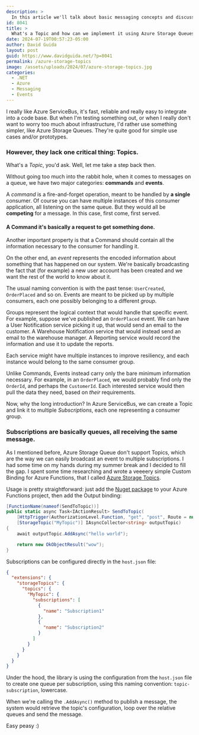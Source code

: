```yaml
---
description: > 
  In this article we'll talk about basic messaging concepts and discuss what Topics are and how they can be implemented using Azure Storage Queues.
id: 8041
title: >
  What's a Topic and how can we implement it using Azure Storage Queues?
date: 2024-07-19T00:57:23-05:00
author: David Guida
layout: post
guid: https://www.davidguida.net/?p=8041
permalink: /azure-storage-topics
image: /assets/uploads/2024/07/azure-storage-topics.jpg
categories:  
  - .NET
  - Azure
  - Messaging
  - Events
---
```


I really like Azure ServiceBus, it's fast, reliable and really easy to integrate into a code base. But when I'm testing something out, or when I really don't want to worry too much about infrastructure, I'd rather use something simpler, like Azure Storage Queues. They're quite good for simple use cases and/or prototypes. 

### However, they lack one critical thing: Topics.

What's a _Topic_, you'd ask. Well, let me take a step back then.

Without going too much into the rabbit hole, when it comes to messages on a queue, we have two major categories: **commands** and **events**.

A *command* is a fire-and-forget operation, meant to be handled by **a single** consumer. Of course you can have multiple instances of this consumer application, all listening on the same queue. But they would all be **competing** for a message. In this case, first come, first served. 
#### A Command it's basically a request to get something done.

Another important property is that a Command should contain all the information necessary to the consumer for handling it.

On the other end, an *event* represents the encoded information about something that has happened on our system. We're basically broadcasting the fact that (for example) a new user account has been created and we want the rest of the world to know about it.

The usual naming convention is with the past tense: `UserCreated`, `OrderPlaced` and so on.
Events are meant to be picked up by multiple consumers, each one possibly belonging to a different *group*. 

Groups represent the logical context that would handle that specific event. For example, suppose we've published an `OrderPlaced` event. We can have a User Notification service picking it up, that would send an email to the customer. A Warehouse Notification service that would instead send an email to the warehouse manager. A Reporting service would record the information and use it to update the reports.

Each service might have multiple instances to improve resiliency, and each instance would belong to the same consumer group.

Unlike Commands, Events instead carry only the bare minimum information necessary. For example, in an `OrderPlaced`, we would probably find only the `OrderId`, and perhaps the `CustomerId`. Each interested service would then pull the data they need, based on _their_ requirements.

Now, why the long introduction? In Azure ServiceBus, we can create a Topic and link it to multiple *Subscriptions*, each one representing a consumer group. 

### Subscriptions are basically queues, all receiving the same message. 

As I mentioned before, Azure Storage Queue don't support Topics, which are the way we can easily broadcast an event to multiple subscriptions. I had some time on my hands during my summer break and I decided to fill the gap.
I spent some time researching and wrote a veeeery simple Custom Binding for Azure Functions, that I called <a href='https://github.com/mizrael/AzureStorageTopics' target='_blank'>Azure Storage Topics</a>.

Usage is pretty straightforward: just add the <a href='https://www.nuget.org/packages/AzureStorageTopics/' target='_blank'>Nuget package</a> to your Azure Functions project, then add the Output binding: 

```csharp
[FunctionName(nameof(SendToTopic))]
public static async Task<IActionResult> SendToTopic(
    [HttpTrigger(AuthorizationLevel.Function, "get", "post", Route = null)] HttpRequest req,
    [StorageTopic("MyTopic")] IAsyncCollector<string> outputTopic)
{
    await outputTopic.AddAsync("hello world");

    return new OkObjectResult("wow");
}
```

Subscriptions can be configured directly in the `host.json` file:
```json
{
  "extensions": {
    "storageTopics": {
      "topics": {
        "MyTopic": {
          "subscriptions": [
            {
              "name": "Subscription1"
            },
            {
              "name": "Subscription2"
            }
          ]
        }
      }
    }
  }
}
```

Under the hood, the library is using the configuration from the `host.json` file to create one queue per subscription, using this naming convention: `topic-subscription`, lowercase.

When we're calling the `.AddAsync()` method to publish a message, the system would retrieve the topic's configuration, loop over the relative queues and send the message. 

Easy peasy :)

